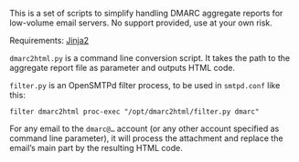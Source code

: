 This is a set of scripts to simplify handling DMARC aggregate reports for low-volume email servers. No support provided, use at your own risk.

Requirements: [Jinja2](https://jinja.palletsprojects.com/intro/#installation)

`dmarc2html.py` is a command line conversion script. It takes the path to the aggregate report file as parameter and outputs HTML code.

`filter.py` is an OpenSMTPd filter process, to be used in `smtpd.conf` like this:

```
filter dmarc2html proc-exec "/opt/dmarc2html/filter.py dmarc"
```

For any email to the `dmarc@…` account (or any other account specified as command line parameter), it will process the attachment and replace the email’s main part by the resulting HTML code.